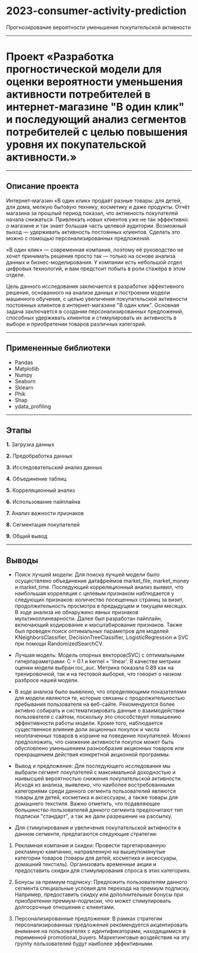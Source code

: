 # 2023-consumer-activity-prediction
Прогнозирование вероятности уменьшения покупательской активности

---

# **Проект «Разработка прогностической модели для оценки вероятности уменьшения активности потребителей в интернет-магазине "В один клик" и последующий анализ сегментов потребителей с целью повышения уровня их покупательской активности.»**

---

## **Описание проекта**

Интернет-магазин «В один клик» продаёт разные товары: для детей, для дома, мелкую бытовую технику, косметику и даже продукты. Отчёт магазина за прошлый период показал, что активность покупателей начала снижаться. Привлекать новых клиентов уже не так эффективно: о магазине и так знает большая часть целевой аудитории. Возможный выход — удерживать активность постоянных клиентов. Сделать это можно с помощью персонализированных предложений.

«В один клик» — современная компания, поэтому её руководство не хочет принимать решения просто так — только на основе анализа данных и бизнес-моделирования. У компании есть небольшой отдел цифровых технологий, и вам предстоит побыть в роли стажёра в этом отделе. 

Цель данного исследования заключается в разработке эффективного решения, основанного на анализе данных и построении модели машинного обучения, с целью увеличения покупательской активности постоянных клиентов в интернет-магазине "В один клик". Основная задача заключается в создании персонализированных предложений, способных удерживать клиентов и стимулировать их активность в выборе и приобретении товаров различных категорий.

---

## **Примененные библиотеки**

* Pandas 
* Matplotlib
* Numpy
* Seaborn
* Sklearn
* Phik
* Shap
* ydata_profiling

---

## **Этапы**

**1.** Загрузка данных

**2.** Предобработка данных

**3.** Исследовательский анализ данных

**4.** Объединение таблиц

**5.** Корреляционный анализ

**6.** Использование пайплайна

**7.** Анализ важности признаков

**8.** Сегментация покупателей

**9.** Общий вывод

---

## **Выводы**

- Поиск лучшей модели: Для поиска лучшей модели было осуществлено объединение датафреймов market_file, market_money и market_time. Последующий корреляционный анализ выявил, что наибольшая корреляция с целевым признаком наблюдается у следующих признаков: количество посещенных страниц за визит, продолжительность просмотра в предыдущем и текущем месяцах. В ходе анализа не обнаружено явных признаков мультиколлинеарности. Далее был разработан пайплайн, включающий кодирование и масштабирование признаков. Также был проведен поиск оптимальных параметров для моделей KNeighborsClassifier, DecisionTreeClassifier, LogisticRegression и SVC при помощи RandomizedSearchCV.

- Лучшая модель: Модель опорных векторов(SVC) с оптимальными гиперпараметрами: C = 0.1 и kernel = 'linear'. В качестве метрики оценки модели выбран roc_auc. Метрика показала 0.89 как на тренировочной, так и на тестовой выборке, что говорит о низком разбросе нашей модели.

- В ходе анализа было выявлено, что определяющими показателями для модели являются те, которые связаны с продолжительностью пребывания пользователя на веб-сайте. Рекомендуется более активно собирать и систематизировать данные о взаимодействии пользователя с сайтом, поскольку это способствует повышению эффективности работы модели. Кроме того, наблюдается существенное влияние доли акционных покупок и числа неоплаченных товаров в корзине на поведение покупателей. Можно предположить, что снижение активности покупок может быть обусловлено уменьшением разнообразия акционных товаров или прекращением действия конкретной акционной программы.

- Вывод и предложения: Для последующего исследования мы выбрали сегмент покупателей с максимальной доходностью и наивысшей вероятностью снижения покупательской активности. Исходя из анализа, выявлено, что наиболее востребованными категориями среди данного сегмента пользователей являются товары для детей, косметика и аксессуары, а также товары для домашнего текстиля. Важно отметить, что подавляющее большинство пользователей данного сегмента предпочитают тип подписки "стандарт", а так же дали разрешение на рассылку.

- Для стимулирования и увеличения покупательской активности в данном сегменте, предлагаются следующие стратегии:

1) Рекламная компания и скидки: Провести таргетированную рекламную кампанию, направленную на вышеупомянутые категории товаров (товары для детей, косметика и аксессуары, домашний текстиль). Организовать временные акции и предоставить скидки для стимулирования спроса в этих категориях.

2) Бонусы за премиум подписку: Предложить пользователям данного сегмента специальные условия для перехода на премиум подписку. Например, предоставить скидку или дополнительные бонусы при приобретении премиум-подписки, что может стимулировать долгосрочные отношения с клиентами.

3) Персонализированные предложения: В рамках стратегии персонализированных предложений рекомендуется акцентировать внимание на пользователях с идентификаторами, находящимися в переменной promotional_buyers. Маркетинговые воздействия на эту группу пользователей будут наиболее эффективными.